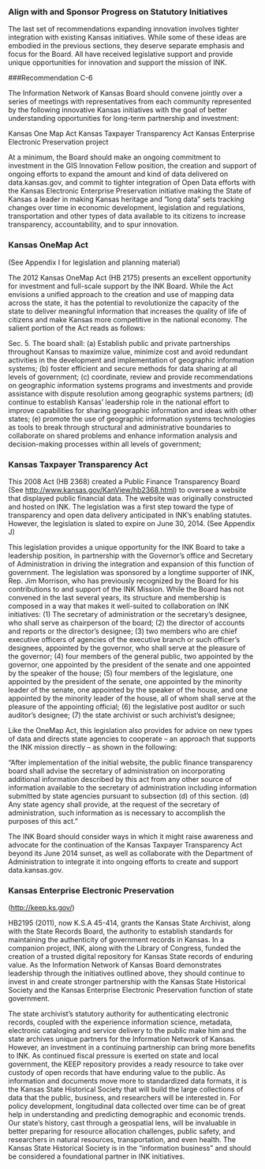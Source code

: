### Align with and Sponsor Progress on Statutory Initiatives

The last set of recommendations expanding innovation involves tighter integration with existing Kansas initiatives.  While some of these ideas are embodied in the previous sections, they deserve separate emphasis and focus for the Board. All have received legislative support and provide unique opportunities for innovation and support the mission of INK.


###Recommendation C-6

The Information Network of Kansas Board should convene jointly over a series of meetings with representatives from each community represented by the following innovative Kansas initiatives with the goal of better understanding opportunities for long-term partnership and investment:

Kansas One Map Act
Kansas Taxpayer Transparency Act
Kansas Enterprise Electronic Preservation project

At a minimum, the Board should make an ongoing commitment to investment in the GIS Innovation Fellow position, the creation and support of ongoing efforts to expand the amount and kind of data delivered on data.kansas.gov, and commit to tighter integration of Open Data efforts with the Kansas Electronic Enterprise Preservation initiative making the State of Kansas a leader in making Kansas heritage and “long data” sets tracking changes over time in economic development, legislation and regulations, transportation and other types of data available to its citizens to increase transparency, accountability, and to spur innovation.


### Kansas OneMap Act
(See Appendix I for legislation and planning material)

 The 2012 Kansas OneMap Act (HB 2175) presents an excellent opportunity for investment and full-scale support by the INK Board.  While the Act envisions a unified approach to the creation and use of mapping data across the state, it has the potential to revolutionize the capacity of the state to deliver meaningful information that increases the quality of life of citizens and make Kansas more competitive in the national economy.  The salient portion of the Act reads as follows:

Sec. 5. The board shall:
(a) Establish public and private partnerships throughout Kansas to maximize value, minimize cost and avoid redundant activities in the development and implementation of geographic information systems;
(b) foster efficient and secure methods for data sharing at all levels of government;
(c) coordinate, review and provide recommendations on geographic information systems programs and investments and provide assistance with dispute resolution among geographic systems partners;
(d) continue to establish Kansas’ leadership role in the national effort to improve capabilities for sharing geographic information and ideas with other states;
(e) promote the use of geographic information systems technologies as tools to break through structural and administrative boundaries to collaborate on shared problems and enhance information analysis and decision-making processes within all levels of government;

### Kansas Taxpayer Transparency Act

This 2008 Act (HB 2368) created a Public Finance Transparency Board (See http://www.kansas.gov/KanView/hb2368.html) to oversee a website that displayed public financial data. The website was originally constructed and hosted on INK.  The legislation was a first step toward the type of transparency and open data delivery anticipated in INK’s enabling statutes.  However, the legislation is slated to expire on June 30, 2014. (See Appendix J)

This legislation provides a unique opportunity for the INK Board to take a leadership position, in partnership with the Governor’s office and Secretary of Administration in driving the integration and expansion of this function of government.  The legislation was sponsored by a longtime supporter of INK, Rep. Jim Morrison, who has previously recognized by the Board for his contributions to and support of the INK Mission.
While the Board has not convened in the last several years, its structure and membership is composed in a way that makes it well-suited to collaboration on INK initiatives:
(1) The secretary of administration or the secretary’s designee, who shall serve as  chairperson of the board;
(2) the director of accounts and reports or the director’s designee;
(3) two members who are chief executive officers of agencies of the executive branch or such officer’s designees, appointed by the governor, who shall serve at the pleasure of the governor;
(4) four members of the general public, two appointed by the governor, one appointed by the president of the senate and one appointed by the speaker of the house;
(5) four members of the legislature, one appointed by the president of the senate, one appointed by the minority leader of the senate, one appointed by the speaker of the house, and one appointed by the minority leader of the house, all of whom shall serve at the pleasure of the appointing official;
(6) the legislative post auditor or such auditor’s designee;
(7) the state archivist or such archivist’s designee;

Like the OneMap Act, this legislation also provides for advice on new types of data and directs state agencies to cooperate – an approach that supports the INK mission directly – as shown in the following:

“After implementation of the initial website, the public finance transparency board shall advise the secretary of administration on incorporating additional information described by this act from any other source of information available to the secretary of administration including information submitted by state agencies pursuant to subsection (d) of this section. (d) Any state agency shall provide, at the request of the secretary of administration, such information as is necessary to accomplish the purposes of this act.”

The INK Board should consider ways in which it might raise awareness and advocate for the continuation of the Kansas Taxpayer Transparency Act beyond its June 2014 sunset, as well as collaborate with the Department of Administration to integrate it into ongoing efforts to create and support data.kansas.gov.

### Kansas Enterprise Electronic Preservation
(http://keep.ks.gov/) 

HB2195 (2011), now K.S.A 45-414, grants the Kansas State Archivist, along with the State Records Board, the authority to establish standards for maintaining the authenticity of government records in Kansas. In a companion project, INK, along with the Library of Congress, funded the creation of a trusted digital repository for Kansas State records of enduring value.  As the Information Network of Kansas Board demonstrates leadership through the initiatives outlined above, they should continue to invest in and create stronger partnership with the Kansas State Historical Society and the Kansas Enterprise Electronic Preservation function of state government.

The state archivist’s statutory authority for authenticating electronic records, coupled with the experience information science, metadata, electronic cataloging and service delivery to the public make him and the state archives unique partners for the Information Network of Kansas.  However, an investment in a continuing partnership can bring more benefits to INK.  As continued fiscal pressure is exerted on state and local government, the KEEP repository provides a ready resource to take over custody of open records that have enduring value to the public.  As information and documents move more to standardized data formats, it is the Kansas State Historical Society that will build the large collections of data that the public, business, and researchers will be interested in. For policy development, longitudinal data collected over time can be of great help in understanding and predicting demographic and economic trends. Our state’s history, cast through a geospatial lens, will be invaluable in better preparing for resource allocation challenges, public safety, and researchers in natural resources, transportation, and even health. The Kansas State Historical Society is in the “information business” and should be considered a foundational partner in INK initiatives.
